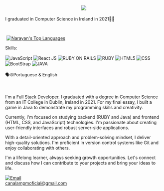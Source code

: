 <h1 align="center">
    <img src="https://readme-typing-svg.herokuapp.com/?font=Righteous&size=35&center=true&vCenter=true&width=500&height=70&duration=4000&lines=Hi+There!+👋;+I'm+Victor+Silva!;" />
</h1>
I graduated in Computer Science in Ireland in 2021🧑‍🎓

  <p align="center">
    <a href="https://github.com/VictorSilva-github/github-readme-streak-s  <p align="center">
    <a href="https://github.com/VictorSilva-github/github-readme-streak-stats">
        <img title="🔥 Get streak stats for your profile at git.io/streak-stats" alt="" src="https://github-readme-streak-stats.herokuapp.com/?user=VictorSilva-github&theme=black-ice&hide_border=true&stroke=0000&background=0d1117"/>  
    </a>
  </p>

  
  <br/>
    <a href="https://github.com/Telles01/github-readme-stats"><img alt="" src="https://github-readme-stats.vercel.app/api?username=VictorSilva-github&show_icons=true&count_private=true&theme=react&hide_border=true&bg_color=0D1117" /></a>
  <a href="https://github.com/Telles01/github-readme-stats"><img alt="Narayan's Top Languages" src="https://github-readme-stats.vercel.app/api/top-langs/?username=VictorSilva-github&langs_count=8&count_private=true&layout=compact&theme=react&hide_border=true&bg_color=0D1117" /></a>

  Skills:<br/>
  
  <div>
  <img align="center" alt="JavaScript" src="https://img.shields.io/badge/JavaScript-323330?style=for-the-badge&logo=javascript&logoColor=F7DF1E"/>
  <img align="center" alt="React JS" src="https://img.shields.io/badge/React-20232A?style=for-the-badge&logo=react&logoColor=61DAFB"/>
  <img align="center" alt="RUBY ON RAILS" src="https://img.shields.io/badge/Ruby_on_Rails-CC0000?style=for-the-badge&logo=ruby-on-rails&logoColor=white"/>
  <img align="center" alt="RUBY" src="https://img.shields.io/badge/Ruby-CC342D?style=for-the-badge&logo=ruby&logoColor=white"/>
  <img align="center" alt="HTML5" src="https://img.shields.io/badge/HTML5-E34F26?style=for-the-badge&logo=html5&logoColor=white"/>
  <img align="center" alt="CSS" src="https://img.shields.io/badge/CSS-239120?&style=for-the-badge&logo=css3&logoColor=white"/>
  <img align="center" alt="BootStrap" src="https://img.shields.io/badge/Bootstrap-563D7C?style=for-the-badge&logo=bootstrap&logoColor=white"/>
  <img align="center" alt="JAVA" src="https://img.shields.io/badge/Java-ED8B00?style=for-the-badge&logo=openjdk&logoColor=white"/>
</div>
<br/>
🗣🌐Portuguese & English
<br/>
<br/>

<br/>I'm a Full Stack Developer. 
I graduated with a degree in Computer Science from an IT College in Dublin,
Ireland in 2021. For my final essay, I built a game in Java 
to demonstrate my programming skills and creativity.

Currently, I'm focused on studying backend (RUBY and Java) and frontend (HTML, CSS, and JavaScript) technologies.
I'm passionate about creating user-friendly interfaces and robust server-side applications.

With a detail-oriented approach and problem-solving mindset, I deliver high-quality solutions.
I'm proficient in version control systems like Git and enjoy collaborating with others.

I'm a lifelong learner, always seeking growth opportunities.
Let's connect and discuss how I can contribute to your projects and bring your ideas to life.

[![Email](https://img.shields.io/badge/Gmail-D14836?style=for-the-badge&logo=gmail&logoColor=white)](canalampmoficial@gmail.com)<br/>
canalampmoficial@gmail.com

<!--
[![site](https://img.shields.io/website-up-down-green-red/http/monip.org.svg)](www.filmmaniacos.com.br)

**VictorSilva-github/VictorSilva-github** is a ✨ _special_ ✨ repository because its `README.md` (this file) appears on your GitHub profile.

IMPORTANT AS BADGES: https://dev.to/envoy_/150-badges-for-github-pnk

Here are some ideas to get you started:

- 🔭 I’m currently working on ...
- 🌱 I’m currently learning ...
- 👯 I’m looking to collaborate on ...
- 🤔 I’m looking for help with ...
- 💬 Ask me about ...
- 📫 How to reach me: ...
- 😄 Pronouns: ...
- ⚡ Fun fact: ...
-->
